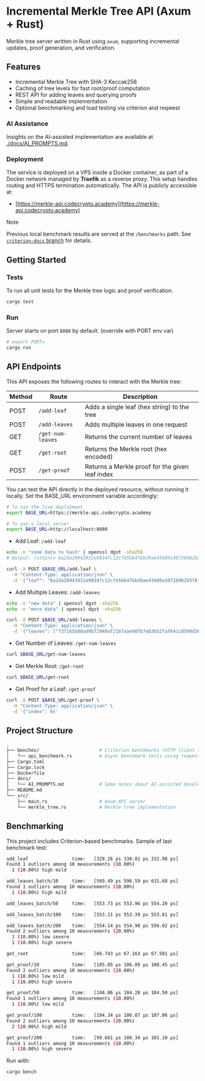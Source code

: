 # Incremental Merkle Tree API (Axum + Rust)

Merkle tree server written in Rust using `axum`, supporting incremental
updates, proof generation, and verification.

## Features
- Incremental Merkle Tree with SHA-3 Keccak256
- Caching of tree levels for fast root/proof computation
- REST API for adding leaves and querying proofs
- Simple and readable implementation
- Optional benchmarking and load testing via criterion and reqwest

### AI Assistance

Insights on the AI-assisted implementation are available at [./docs/AI_PROMPTS.md](./docs/AI_PROMPTS.md).

### Deployment

The service is deployed on a VPS inside a Docker container, as part of a Docker
network managed by **Traefik** as a reverse proxy. This setup handles routing
and HTTPS termination automatically. The API is publicly accessible at:

- [https://merkle-api.codecrypto.academy](https://merkle-api.codecrypto.academy)

> [!NOTE]
> Previous local benchmark results are served at the `/benchmarks` path. See [`criterion-docs` branch](https://github.com/navahas/merkle-tree-api/tree/criterion-docs) for details.

## Getting Started

### Tests
To run all unit tests for the Merkle tree logic and proof verification.
```bash
cargo test
```

### Run
Server starts on port `8080` by default. (override with PORT env var)
```bash
# export PORT=
cargo run
```

## API Endpoints
This API exposes the following routes to interact with the Merkle tree:

| Method | Route            | Description                         |
|--------|------------------|-------------------------------------|
| POST   | `/add-leaf`      | Adds a single leaf (hex string) to the tree |
| POST   | `/add-leaves`    | Adds multiple leaves in one request |
| GET    | `/get-num-leaves`| Returns the current number of leaves |
| GET    | `/get-root`      | Returns the Merkle root (hex encoded) |
| POST   | `/get-proof`     | Returns a Merkle proof for the given leaf index |

You can test the API directly in the deployed resource, without running it
locally. Set the BASE_URL environment variable accordingly:
```bash
# To use the live deployment
export BASE_URL=https://merkle-api.codecrypto.academy

# To use a local server
export BASE_URL=http://localhost:8080
```

- Add Leaf: `/add-leaf`

```bash
echo -n "some data to hash" | openssl dgst -sha256
# Output: (stdin)= 6a2da20943931e9834fc12cfe5bb47bbd9ae43489a30726962b576f4e3993e50

curl -X POST $BASE_URL/add-leaf \
  -H "Content-Type: application/json" \
  -d '{"leaf": "6a2da20943931e9834fc12cfe5bb47bbd9ae43489a30726962b576f4e3993e50"}'
```

- Add Multiple Leaves: `/add-leaves`

```bash
echo -n "new data" | openssl dgst -sha256
echo -n "more data" | openssl dgst -sha256

curl -X POST $BASE_URL/add-leaves \
  -H "Content-Type: application/json" \
  -d '{"leaves": ["737165b08ad9b72940af2167aae90fb7eb3b52faf641c0590d36f857adbe451d", "d5b7f828235a92d3d280fa08f3ddb9e5b6947123b44091c92db7594aa1408614"]}'
```
- Get Number of Leaves: `/get-num-leaves`

```bash
curl $BASE_URL/get-num-leaves
```

- Get Merkle Root: `/get-root`

```bash
curl $BASE_URL/get-root
```

- Get Proof for a Leaf: `/get-proof`

```bash
curl -X POST $BASE_URL/get-proof \
  -H "Content-Type: application/json" \
  -d '{"index": 0}'
```

## Project Structure

```bash
.
├── benches/                      # Criterion benchmarks (HTTP client tests)
│   └── api_benchmark.rs          # Async benchmark tests using reqwest + Criterion
├── Cargo.toml
├── Cargo.lock
├── Dockerfile
├── docs/
│   └── AI_PROMPTS.md             # Some notes about AI-assisted development
├── README.md
└── src/
    ├── main.rs                   # Axum API server
    └── merkle_tree.rs            # Merkle tree implementation
```

## Benchmarking

This project includes Criterion-based benchmarks. Sample of last benchmark test:

```bash
add_leaf                time:   [329.26 ps 330.81 ps 332.98 ps]
Found 1 outliers among 10 measurements (10.00%)
  1 (10.00%) high mild

add_leaves_batch/10     time:   [569.49 ps 596.59 ps 631.68 ps]
Found 1 outliers among 10 measurements (10.00%)
  1 (10.00%) high mild

add_leaves_batch/50     time:   [553.73 ps 553.96 ps 554.20 ps]

add_leaves_batch/100    time:   [553.11 ps 553.39 ps 553.81 ps]

add_leaves_batch/200    time:   [554.14 ps 554.98 ps 556.02 ps]
Found 2 outliers among 10 measurements (20.00%)
  1 (10.00%) low severe
  1 (10.00%) high severe

get_root                time:   [66.743 µs 67.163 µs 67.501 µs]

get_proof/10            time:   [105.85 µs 106.89 µs 108.45 µs]
Found 2 outliers among 10 measurements (20.00%)
  1 (10.00%) low mild
  1 (10.00%) high severe

get_proof/50            time:   [104.06 µs 104.28 µs 104.50 µs]
Found 1 outliers among 10 measurements (10.00%)
  1 (10.00%) low mild

get_proof/100           time:   [104.34 µs 106.07 µs 107.06 µs]
Found 2 outliers among 10 measurements (20.00%)
  2 (20.00%) high mild

get_proof/200           time:   [99.661 µs 100.34 µs 101.10 µs]
Found 1 outliers among 10 measurements (10.00%)
  1 (10.00%) high severe
```

Run with:
```bash
cargo bench
```

